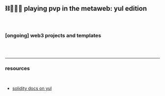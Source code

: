 ## ⛓️🥷🏻🪸 playing pvp in the metaweb: yul edition

<br>


### [ongoing] web3 projects and templates 

<br>

<br>


----

### resources

<br>

* [solidity docs on yul](https://docs.soliditylang.org/en/v0.8.15/yul.html)
